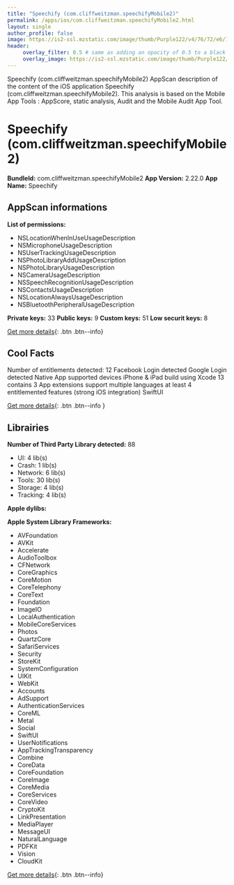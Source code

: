 ```yaml
---
title: "Speechify (com.cliffweitzman.speechifyMobile2)"
permalink: /apps/ios/com.cliffweitzman.speechifyMobile2.html
layout: single
author_profile: false
image: https://is2-ssl.mzstatic.com/image/thumb/Purple122/v4/76/72/e6/7672e6ef-3e89-34a7-0a7d-0b587e925766/AppIcon-0-1x_U007emarketing-0-7-0-85-220.png/512x512bb.jpg
header: 
     overlay_filter: 0.5 # same as adding an opacity of 0.5 to a black background
     overlay_image: https://is2-ssl.mzstatic.com/image/thumb/Purple122/v4/76/72/e6/7672e6ef-3e89-34a7-0a7d-0b587e925766/AppIcon-0-1x_U007emarketing-0-7-0-85-220.png/512x512bb.jpg
---
```

Speechify (com.cliffweitzman.speechifyMobile2) AppScan description of the content of the iOS application Speechify (com.cliffweitzman.speechifyMobile2). This analysis is based on the Mobile App Tools : AppScore, static analysis, Audit and the Mobile Audit App Tool.

# Speechify (com.cliffweitzman.speechifyMobile2)

**BundleId:** com.cliffweitzman.speechifyMobile2
**App Version:** 2.22.0
**App Name:** Speechify


## AppScan informations 

**List of permissions:** 
- NSLocationWhenInUseUsageDescription
- NSMicrophoneUsageDescription
- NSUserTrackingUsageDescription
- NSPhotoLibraryAddUsageDescription
- NSPhotoLibraryUsageDescription
- NSCameraUsageDescription
- NSSpeechRecognitionUsageDescription
- NSContactsUsageDescription
- NSLocationAlwaysUsageDescription
- NSBluetoothPeripheralUsageDescription
  
  
**Private keys:** 33
**Public keys:** 9
**Custom keys:** 51
**Low securit keys:** 8
  
[Get more details](/pricing.html){: .btn .btn--info}

## Cool Facts

Number of entitlements detected: 12
Facebook Login detected
Google Login detected
Native App
supported devices iPhone & iPad
build using Xcode 13
contains 3 App extensions
support multiple languages
at least 4 entitlemented features (strong iOS integration)
SwiftUI
  
[Get more details](/pricing.html){: .btn .btn--info }

## Librairies 
**Number of Third Party Library detected:** 88
- UI: 4 lib(s)
- Crash: 1 lib(s)
- Network: 6 lib(s)
- Tools: 30 lib(s)
- Storage: 4 lib(s)
- Tracking: 4 lib(s)


**Apple dylibs:**


**Apple System Library Frameworks:**
- AVFoundation
- AVKit
- Accelerate
- AudioToolbox
- CFNetwork
- CoreGraphics
- CoreMotion
- CoreTelephony
- CoreText
- Foundation
- ImageIO
- LocalAuthentication
- MobileCoreServices
- Photos
- QuartzCore
- SafariServices
- Security
- StoreKit
- SystemConfiguration
- UIKit
- WebKit
- Accounts
- AdSupport
- AuthenticationServices
- CoreML
- Metal
- Social
- SwiftUI
- UserNotifications
- AppTrackingTransparency
- Combine
- CoreData
- CoreFoundation
- CoreImage
- CoreMedia
- CoreServices
- CoreVideo
- CryptoKit
- LinkPresentation
- MediaPlayer
- MessageUI
- NaturalLanguage
- PDFKit
- Vision
- CloudKit


  
[Get more details](/pricing.html){: .btn .btn--info}

